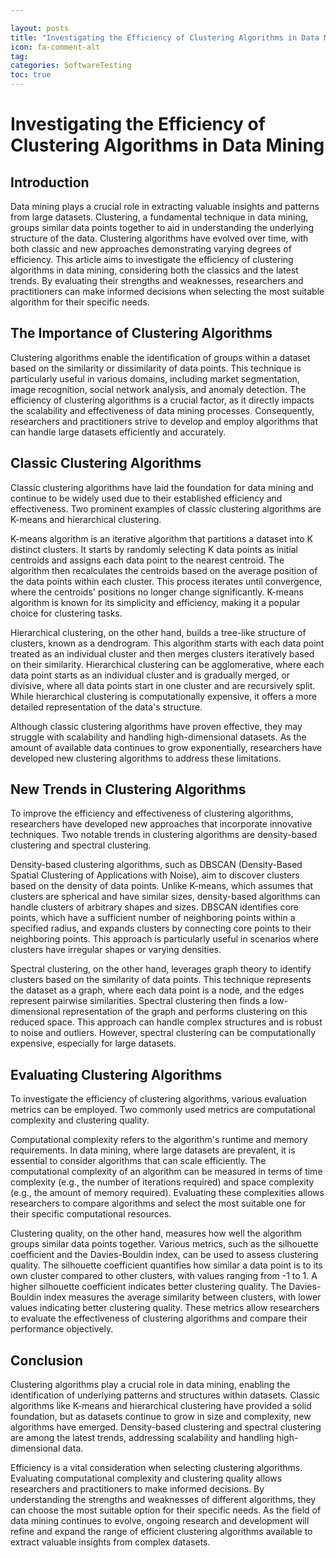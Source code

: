 ```yaml
---

layout: posts
title: "Investigating the Efficiency of Clustering Algorithms in Data Mining"
icon: fa-comment-alt
tag:      
categories: SoftwareTesting
toc: true
---
```




# Investigating the Efficiency of Clustering Algorithms in Data Mining

## Introduction

Data mining plays a crucial role in extracting valuable insights and patterns from large datasets. Clustering, a fundamental technique in data mining, groups similar data points together to aid in understanding the underlying structure of the data. Clustering algorithms have evolved over time, with both classic and new approaches demonstrating varying degrees of efficiency. This article aims to investigate the efficiency of clustering algorithms in data mining, considering both the classics and the latest trends. By evaluating their strengths and weaknesses, researchers and practitioners can make informed decisions when selecting the most suitable algorithm for their specific needs.

## The Importance of Clustering Algorithms

Clustering algorithms enable the identification of groups within a dataset based on the similarity or dissimilarity of data points. This technique is particularly useful in various domains, including market segmentation, image recognition, social network analysis, and anomaly detection. The efficiency of clustering algorithms is a crucial factor, as it directly impacts the scalability and effectiveness of data mining processes. Consequently, researchers and practitioners strive to develop and employ algorithms that can handle large datasets efficiently and accurately.

## Classic Clustering Algorithms

Classic clustering algorithms have laid the foundation for data mining and continue to be widely used due to their established efficiency and effectiveness. Two prominent examples of classic clustering algorithms are K-means and hierarchical clustering.

K-means algorithm is an iterative algorithm that partitions a dataset into K distinct clusters. It starts by randomly selecting K data points as initial centroids and assigns each data point to the nearest centroid. The algorithm then recalculates the centroids based on the average position of the data points within each cluster. This process iterates until convergence, where the centroids' positions no longer change significantly. K-means algorithm is known for its simplicity and efficiency, making it a popular choice for clustering tasks.

Hierarchical clustering, on the other hand, builds a tree-like structure of clusters, known as a dendrogram. This algorithm starts with each data point treated as an individual cluster and then merges clusters iteratively based on their similarity. Hierarchical clustering can be agglomerative, where each data point starts as an individual cluster and is gradually merged, or divisive, where all data points start in one cluster and are recursively split. While hierarchical clustering is computationally expensive, it offers a more detailed representation of the data's structure.

Although classic clustering algorithms have proven effective, they may struggle with scalability and handling high-dimensional datasets. As the amount of available data continues to grow exponentially, researchers have developed new clustering algorithms to address these limitations.

## New Trends in Clustering Algorithms

To improve the efficiency and effectiveness of clustering algorithms, researchers have developed new approaches that incorporate innovative techniques. Two notable trends in clustering algorithms are density-based clustering and spectral clustering.

Density-based clustering algorithms, such as DBSCAN (Density-Based Spatial Clustering of Applications with Noise), aim to discover clusters based on the density of data points. Unlike K-means, which assumes that clusters are spherical and have similar sizes, density-based algorithms can handle clusters of arbitrary shapes and sizes. DBSCAN identifies core points, which have a sufficient number of neighboring points within a specified radius, and expands clusters by connecting core points to their neighboring points. This approach is particularly useful in scenarios where clusters have irregular shapes or varying densities.

Spectral clustering, on the other hand, leverages graph theory to identify clusters based on the similarity of data points. This technique represents the dataset as a graph, where each data point is a node, and the edges represent pairwise similarities. Spectral clustering then finds a low-dimensional representation of the graph and performs clustering on this reduced space. This approach can handle complex structures and is robust to noise and outliers. However, spectral clustering can be computationally expensive, especially for large datasets.

## Evaluating Clustering Algorithms

To investigate the efficiency of clustering algorithms, various evaluation metrics can be employed. Two commonly used metrics are computational complexity and clustering quality.

Computational complexity refers to the algorithm's runtime and memory requirements. In data mining, where large datasets are prevalent, it is essential to consider algorithms that can scale efficiently. The computational complexity of an algorithm can be measured in terms of time complexity (e.g., the number of iterations required) and space complexity (e.g., the amount of memory required). Evaluating these complexities allows researchers to compare algorithms and select the most suitable one for their specific computational resources.

Clustering quality, on the other hand, measures how well the algorithm groups similar data points together. Various metrics, such as the silhouette coefficient and the Davies-Bouldin index, can be used to assess clustering quality. The silhouette coefficient quantifies how similar a data point is to its own cluster compared to other clusters, with values ranging from -1 to 1. A higher silhouette coefficient indicates better clustering quality. The Davies-Bouldin index measures the average similarity between clusters, with lower values indicating better clustering quality. These metrics allow researchers to evaluate the effectiveness of clustering algorithms and compare their performance objectively.

## Conclusion

Clustering algorithms play a crucial role in data mining, enabling the identification of underlying patterns and structures within datasets. Classic algorithms like K-means and hierarchical clustering have provided a solid foundation, but as datasets continue to grow in size and complexity, new algorithms have emerged. Density-based clustering and spectral clustering are among the latest trends, addressing scalability and handling high-dimensional data.

Efficiency is a vital consideration when selecting clustering algorithms. Evaluating computational complexity and clustering quality allows researchers and practitioners to make informed decisions. By understanding the strengths and weaknesses of different algorithms, they can choose the most suitable option for their specific needs. As the field of data mining continues to evolve, ongoing research and development will refine and expand the range of efficient clustering algorithms available to extract valuable insights from complex datasets.